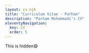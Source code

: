 ```yaml
---
layout: cv.njk
title: "Curriculum Vitae - Parham"
description: "Parham Mohammadi's CV"
eleventyNavigation:
  key: CV
  order: 5
---
```


This is hidden😄
